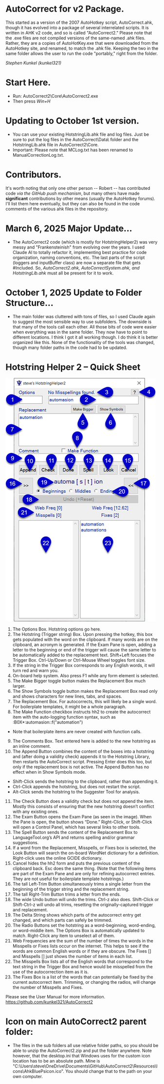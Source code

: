 # AutoCorrect for v2 Package.
This started as a version of the 2007 AutoHotkey script, AutoCorrect.ahk, though it has evolved into a package of several interrelated scripts.  It is written in AHK v2 code, and so is called "AutoCorrect2."  Please note that the .exe files are not compiled versions of the same-named .ahk files.  Rather, they are a copies of AutoHotKey.exe that were downloaded from the AutoHotkey site, and renamed, to match the .ahk file.  Keeping the two in the same folder allows the user to run the code "portably," right from the folder.   

_Stephen Kunkel (kunkel321)_

# Start Here.
- Run: AutoCorrect2\Core\AutoCorrect2.exe
- Then press _Win+H_

# Updating to October 1st version.  
- You can use your existing HotstringLib.ahk file and log files.  Just be sure to put the log files in the AutoCorrect\Data\ folder and the HotstringLib.ahk file in AutoCorrect2\Core\.
- Important: Please note that MCLog.txt has been renamed to ManualCorrectionLog.txt.

# Contributors.
It's worth noting that only one other person -- Robert -- has contributed code _via the GitHub push mechanism_, but many others have made **significant** contributions by other means (usually the AutoHotkey forums).  I'll list them here eventually, but they can also be found in the code comments of the various ahk files in the repository. 

# March 6, 2025 Major Update...
- The AutoCorrect2 code (which is mostly for HotstringHelper2) was very messy and "Frankensteinish" from evolving over the years.  I used Claude AI to totally refactor it, implementing best practice for code organization, naming conventions, etc.  The last parts of the script (loggers and inputBuffer class) are now a separate file that gets #Included.  So, _AutoCorrect2.ahk, AutoCorrectSystem.ahk, and HotstringLib.ahk_ must all be present for it to work. 
# October 1, 2025 Update to Folder Structure...
- The main folder was cluttered with tons of files, so I used Claude again to suggest the most sensible way to use subfolders.  The downside is that many of the tools call each other.  All those bits of code were easier when everything was in the same folder.  They now have to point to different locations.  I think I got it all working though.  I do think it is better organized like this.  None of the functionality of the tools was changed, though many folder paths in the code had to be updated.  

# Hotstring Helper 2 – Quick Sheet
![Screenshot of hotstringhelper main gui](https://github.com/kunkel321/AutoCorrect2/blob/main/Resources/Images/GUI%20quicksheet.png)
1.	The Options Box.  Hotstring options go here.
2.	The Hotstring (Trigger string) Box.  Upon pressing the hotkey, this box gets populated with the word on the clipboard.  If many words are on the clipboard, an acronym is generated.  If the Exam Pane is open, adding a letter to the beginning or end of the trigger will cause the same letter to be automatically added to the replacement text.  Shift+Left focuses the Trigger Box.  Ctrl-Up/Down or Ctrl-Mouse Wheel toggles font size.
3.	If the string in the Trigger Box corresponds to any English words, it will turn red and warn you.  
4.	On-board help system.  Also press F1 while any form element is selected.
5.	The Make Bigger toggle button makes the Replacement Box much larger.
6.	The Show Symbols toggle button makes the Replacement Box read only and shows characters for new  lines, tabs, and spaces.
7.	The Replacement Box.  For autocorrects, this will likely be a single word.   For boilerplate templates, it might be a whole paragraph. 
8.	The Make Function checkbox instructs hh2 to create the autocorrect item with the auto-logging function syntax, such as :B0X*:automasion::f("automation") 
- Note that boilerplate items are never created with function calls. 
9.	The Comments Box.  Text entered here is added to the new hotstring as an inline comment. 
10.	The Append Button combines the content of the boxes into a hotstring and (after doing a validity check) appends it to the Hotstring Library, then restarts the AutoCorrect script.  Pressing Enter does this too, but only if the replacement box is not active.  The Append Button has no effect when in Show Symbols mode.  
- Shift-Click sends the hotstring to the clipboard, rather than appending it.  
- Ctrl-Click appends the hotstring, but does not restart the script.  
- Alt-Click sends the hotstring to the Suggester Tool for analysis.
11.	The Check Button does a validity check but does not append the item.  Mostly this consists of ensuring that the new hotstring doesn’t conflict with any existing ones. 
12.	The Exam Button opens the Exam Pane (as seen in the image).  When the Pane is open, the button shows “Done.”   Right-Click, or Shift-Click will open a Control Panel, which has several links to other tools. 
13.	The Spell Button sends the content of the Replacement Box to LanguageTool.org’s API and returns spelling and/or grammar suggestions.  
14.	If a word from the Replacement, Misspells, or Fixes box is selected, the Look Button will search the on-board WordNet dictionary for a definition.  Right-click uses the online GCIDE dictionary.
15.	Cancel hides the hh2 form and puts the previous content of the clipboard back.  Esc does the same thing. 
(Note that the following items are part of the Exam Pane and are only for refining autocorrect entries.  They are not useful for boilerplate template hotstrings.)
16.	The tall Left-Trim Button simultaneously trims a single letter from the  beginning of the trigger string and the replacement string.
17.	The tall Right-Trim Button trims a letter from the ends.
18.	The wide Undo button will undo the trims.  Ctrl-z also does.  Shift-Click or Shift-Ctrl-z will undo all trims, resetting the originally-captured trigger and replacement.  
19.	The Delta String shows which parts of the autocorrect entry get changed, and which parts can safely be trimmed.
20.	The Radio Buttons set the hotstring as a word-beginning, word-ending, or word-middle item.  The Options Box is automatically updated to match.  Right-Click any item to unselect all of them.
21.	Web Frequencies are the sum of the number of times the words in the Misspells or Fixes lists occur on the internet.  This helps to see if the words are common English words or if they are obscure.  The Fixes [] and Misspells [] just shows the number of items in each list.
22.	The Misspells Box lists all of the English words that correspond to the text string in the Trigger Box and hence would be misspelled from the use of the autocorrection item as it is.  
23.	The Fixes Box is a list of the words that can potentially be fixed by the current autocorrect item.   Trimming, or changing the radios, will change the number of Misspells and Fixes.  

Please see the User Manual for more information.   https://github.com/kunkel321/AutoCorrect2

# Icon on main AutoCorrect2 parent folder:
- The files in the sub folders all use relative folder paths, so you should be able to unzip the AutoCorrect2.zip and put the folder anywhere.  Note however, that the desktop.ini that Windows uses for the custom icon location has to be an absolute path.  Mine is "C:\Users\steve\OneDrive\Documents\GitHub\AutoCorrect2\Resources\Icons\AhkBluePsicon.ico".  You should change that to the path on your own computer. 
